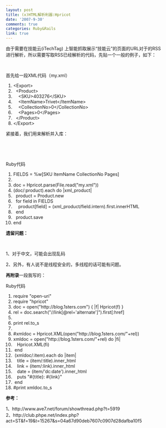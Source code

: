 ```yaml
---
layout: post
title: (x)HTML解析利器:Hpricot
date: '2007-9-30'
comments: true
categories: Ruby&Rails
link: true
---
```

<p>由于需要在技能云(iTechTag) 上智能抓取展示&ldquo;技能云&rdquo;的页面的URL对于的RSS进行解析，所以需要写取RSS已经解析的代码，先贴一个一般的例子，如下：</p>
<p>&nbsp;</p>
<div class="codeText">
<div class="codeHead">首先给一段XML代码（<span><span class="string">my.xml）</span></span></div>
<ol class="dp-xml" start="1">
    <li class="alt"><span><span class="tag">&lt;</span><span class="tag-name">Export</span><span class="tag">&gt;</span><span>&nbsp;&nbsp;</span></span></li>
    <li class=""><span>&nbsp;&nbsp;<span class="tag">&lt;</span><span class="tag-name">Product</span><span class="tag">&gt;</span><span>&nbsp;&nbsp;</span></span></li>
    <li class="alt"><span>&nbsp;&nbsp;&nbsp;&nbsp;<span class="tag">&lt;</span><span class="tag-name">SKU</span><span class="tag">&gt;</span><span>403276</span><span class="tag">&lt;/</span><span class="tag-name">SKU</span><span class="tag">&gt;</span><span>&nbsp;&nbsp;</span></span></li>
    <li class=""><span>&nbsp;&nbsp;&nbsp;&nbsp;<span class="tag">&lt;</span><span class="tag-name">ItemName</span><span class="tag">&gt;</span><span>Trivet</span><span class="tag">&lt;/</span><span class="tag-name">ItemName</span><span class="tag">&gt;</span><span>&nbsp;&nbsp;</span></span></li>
    <li class="alt"><span>&nbsp;&nbsp;&nbsp;&nbsp;<span class="tag">&lt;</span><span class="tag-name">CollectionNo</span><span class="tag">&gt;</span><span>0</span><span class="tag">&lt;/</span><span class="tag-name">CollectionNo</span><span class="tag">&gt;</span><span>&nbsp;&nbsp;</span></span></li>
    <li class=""><span>&nbsp;&nbsp;&nbsp;&nbsp;<span class="tag">&lt;</span><span class="tag-name">Pages</span><span class="tag">&gt;</span><span>0</span><span class="tag">&lt;/</span><span class="tag-name">Pages</span><span class="tag">&gt;</span><span>&nbsp;&nbsp;</span></span></li>
    <li class="alt"><span>&nbsp;&nbsp;<span class="tag">&lt;/</span><span class="tag-name">Product</span><span class="tag">&gt;</span><span>&nbsp;&nbsp;</span></span></li>
    <li class=""><span><span class="tag">&lt;/</span><span class="tag-name">Export</span><span class="tag">&gt;</span><span>&nbsp;&nbsp;</span></span></li>
</ol>
</div>
<p>紧接着，我们用来解析并入库：</p>
<p>&nbsp;</p>
<p>&nbsp;</p>
<div class="codeText">
<div class="codeHead">Ruby代码</div>
<ol class="dp-rb" start="1">
    <li class="alt"><span><span>FIELDS&nbsp;=&nbsp;%w[SKU&nbsp;ItemName&nbsp;CollectionNo&nbsp;Pages]&nbsp;&nbsp;</span></span></li>
    <li class=""><span>&nbsp;&nbsp;</span></li>
    <li class="alt"><span>doc&nbsp;=&nbsp;Hpricot.parse(<span class="builtin">File</span><span>.read(</span><span class="string">&quot;my.xml&quot;</span><span>))&nbsp;&nbsp;</span></span></li>
    <li class=""><span>(doc/<span class="symbol">:product</span><span>).</span><span class="keyword">each</span><span>&nbsp;</span><span class="keyword">do</span><span>&nbsp;|xml_product|&nbsp;&nbsp;</span></span></li>
    <li class="alt"><span>&nbsp;&nbsp;product&nbsp;=&nbsp;Product.<span class="keyword">new</span><span>&nbsp;&nbsp;</span></span></li>
    <li class=""><span>&nbsp;&nbsp;<span class="keyword">for</span><span>&nbsp;field&nbsp;</span><span class="keyword">in</span><span>&nbsp;FIELDS&nbsp;&nbsp;</span></span></li>
    <li class="alt"><span>&nbsp;&nbsp;&nbsp;&nbsp;product[field]&nbsp;=&nbsp;(xml_product/field.intern).first.innerHTML&nbsp;&nbsp;</span></li>
    <li class=""><span>&nbsp;&nbsp;<span class="keyword">end</span><span>&nbsp;&nbsp;</span></span></li>
    <li class="alt"><span>&nbsp;&nbsp;product.save&nbsp;&nbsp;</span></li>
    <li class=""><span><span class="keyword">end</span><span>&nbsp;&nbsp;</span></span></li>
</ol>
</div>
<p><strong> 遗留问题：</strong></p>
<p>&nbsp;</p>
<p>1、对于中文，可能会出现乱码</p>
<p>2、另外，有人说不是线程安全的，多线程的话可能有问题。</p>
<p><strong>再附录</strong>一段我写的：</p>
<p>
<div class="codeText">
<div class="codeHead">Ruby代码</div>
<ol start="1" class="dp-rb">
    <li class="alt"><span><span>require&nbsp;</span><span class="string">&quot;open-uri&quot;</span><span>&nbsp;&nbsp;</span></span></li>
    <li class=""><span>require&nbsp;<span class="string">&quot;hpricot&quot;</span><span>&nbsp;&nbsp;</span></span></li>
    <li class="alt"><span>doc&nbsp;=&nbsp;open(<span class="string">&quot;http://blog.1sters.com&quot;</span><span>)&nbsp;{&nbsp;|f|&nbsp;Hpricot(f)&nbsp;}&nbsp;&nbsp;</span></span></li>
    <li class=""><span>rel&nbsp;=&nbsp;doc.search(<span class="string">&quot;//link[@rel='alternate']&quot;</span><span>).first[</span><span class="symbol">:href</span><span>]&nbsp;&nbsp;</span></span></li>
    <li class="alt"><span>&nbsp;&nbsp;</span></li>
    <li class=""><span>print&nbsp;rel.to_s&nbsp;&nbsp;</span></li>
    <li class="alt"><span>&nbsp;&nbsp;</span></li>
    <li class=""><span><span class="comment">#xmldoc&nbsp;=&nbsp;Hpricot.XML(open(&quot;http://blog.1sters.com/&quot;+rel))</span><span>&nbsp;&nbsp;</span></span></li>
    <li class="alt"><span>xmldoc&nbsp;=&nbsp;open(<span class="string">&quot;http://blog.1sters.com/&quot;</span><span>+rel)&nbsp;</span><span class="keyword">do</span><span>&nbsp;|fi|&nbsp;&nbsp;</span></span></li>
    <li class=""><span>&nbsp;&nbsp;&nbsp;Hpricot.XML(fi)&nbsp;&nbsp;</span></li>
    <li class="alt"><span>&nbsp;<span class="keyword">end</span><span>&nbsp;&nbsp;</span></span></li>
    <li class=""><span>&nbsp;(xmldoc/<span class="symbol">:item</span><span>).</span><span class="keyword">each</span><span>&nbsp;</span><span class="keyword">do</span><span>&nbsp;|item|&nbsp;&nbsp;</span></span></li>
    <li class="alt"><span>&nbsp;&nbsp;&nbsp;title&nbsp;=&nbsp;(item/<span class="symbol">:title</span><span>).inner_html&nbsp;&nbsp;</span></span></li>
    <li class=""><span>&nbsp;&nbsp;&nbsp;link&nbsp;=&nbsp;(item/<span class="symbol">:link</span><span>).inner_html&nbsp;&nbsp;</span></span></li>
    <li class="alt"><span>&nbsp;&nbsp;&nbsp;date&nbsp;=&nbsp;(item/<span class="string">'dc:date'</span><span>).inner_html&nbsp;&nbsp;</span></span></li>
    <li class=""><span>&nbsp;&nbsp;&nbsp;puts&nbsp;<span class="string">&quot;#{title}:&nbsp;#{link}&quot;</span><span>&nbsp;&nbsp;&nbsp;</span></span></li>
    <li class="alt"><span>&nbsp;<span class="keyword">end</span><span>&nbsp;&nbsp;</span></span></li>
    <li class=""><span><span class="comment">#print&nbsp;xmldoc.to_s</span><span>&nbsp; <br />
    </span></span></li>
</ol>
</div>
</p>
<p><strong>参考：</strong></p>
<p>1、http://www.ave7.net/forum/showthread.php?t=5919<br />
2、http://club.phpe.net/index.php?act=ST&amp;f=19&amp;t=15267&amp;s=04a67d90deb7607c0907d28dafba10f5</p>
